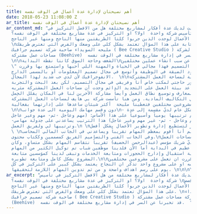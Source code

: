 ```yaml
---
title: أهم نصيحتان لإدارة عدة أعمال في الوقت نفسه
date: 2018-05-23 11:08:00 Z
ar_title: أهم نصيحتان لإدارة عدة أعمال في الوقت نفسه
ar_content_md: "في حال كانت لديك عدة أفكار لمشاريع مختلفة هل من الافضل التركيز في
  تأسيس شركة واحدة  اولا؟ او التركيز في عدة مشاريع مختلفة في الوقت نفسه؟ \nلو بحثت
  في قصص رواد الأعمال لوجدت الذين جربوا كلتا الطريقتين منها الناجح ومنها غير الناجح.
  \nفالإجابة على هذا السؤال تعتمد بشكل كلي على وضعك والفرص التي تعترض طريقك. \nوقصة
  مليحه السويداء صاحبة شركة تصميم جرافيك ( Bee Creative Studio ) و مؤسس شريك لشركة
  مساحات عمل مشتركة (Beehive)  قد تخبرنا عن السر في إدارة مشاريع مختلفة في الوقت نفسه.
  \n\nالشغف وحاجة السوق كانتا نقطة البداية\nتقول مليحة عن سبب انشاء عملين مختلفين
  \" بالنسبة لشركة التصميم فهذا مجالي في الحياة والمهنة اللي أحبها واستمتع بها وقررت
  إني اخرج من الحدود الضيقة في الوظيفة وأتوسع في مجال تصميم المعلومات أو بالمسمى الدارج
  الانفوجرافيك لأن لدي حب شديد لهذا المجال.  \n\nأما بالنسبة لمساحة العمل المشتركة
  فبدأت عند ظهور حاجتي لمكتب خاص أنا وفريقي في مجال التصميم، لكن بعد البحث والتجربة
  عن أفضل مكان يساعد بيئة العمل على التجديد الدائم وجدت أن مساحات العمل المشتركة مثريه
  من ناحية المعارف وتوسيع نطاق العمل وأيضاً مشاركة الأخرين لنا في المكان يقلل الحِمل
  الكبير في التكاليف المادية. ومن هنا تأسست شركة بي هايف لمساحات العمل المشتركة.\"\nأما
  عن كيفية إدارة مشروعين مختلفين فتعطينا مليحة  أكثر شيئان ساعدها على إدارتهما بفعالية:
  \n\nدون وقسم مهامك اليومية الى عدة جوانب\n- الإدارة بشكل عام لديّ مقسمة إلى عدة
  جوانب ويتم ترتيبها يومياً وأسبوعياً على هذا الأساس: (مهم وعاجل -ثم- مهم وغير عاجل
  -ثم- غير مهم وعاجل - ثم- غير مهم وغير عاجل) هذا الترتيب يساعدني على جدولة مهامي
  وترتيبها لي ولفريق العمل.\n \nاستعن بالغير لتستطيع إدارة وتطوير الأعمال بشكل أفضل
  \ \nفي شركة التصميم أنا أقوم بمعظم المهام تقريباً ويساعدني في الجانب المالي المحاسب،
  وفي الجانب الفني والتصاميم الفريق كمصممين وككتاب محتوى.\nأما في شركة مساحات العمل
  المشتركة لديّ شريك مؤسس (عبدالرحمن الحضيف) تقريباً نتقاسم المهام بشكل متساوٍ، وكان
  يتطلب منا جهد عظيم في البداية أما الآن فلدينا موظفين شباب تم توكيل الكثير من المهام
  لهم من ناحية استقبال وإدارج الحجوزات ومتابعة الخدمات وتبقى لدينا كمؤسسين متابعة
  المشروع بشكل كامل ومتابعة تطويره.\n\nفي الختام سواءً  قررت ان تعمل على مشروعين مختلفين
  في الوقت نفسه او على مشروع واحد تذكر ان النجاح يعتمد بشكل كبير على التركيز في كل
  يوم على رسم اهداف واضحة و من ثم تدوين المهام اللازمة لتحقيقها. \n\n\n\n\n\n\n "
ar_excerpt: "في حال كان لديك عدة أفكار لمشاريع مختلفة من هل الافضل التركيز في تأسيس
  شركة واحدة  اولا؟ او التركيز في عدة مشاريع مختلفة في الوقت نفسه؟ \nلو بحثت في قصص
  رواد الأعمال لوجدت الذين جربوا كلتا الطريقتين منها الناجح ومنها غير الناجح. \nفالإجابة
  على هذا السؤال تعتمد بشكل كلي على وضعك والفرص التي تعترض طريقك. \nوقصة مليحه السويداء
  صاحبة شركة تصميم جرافيك ( Bee Creative Studio ) و مؤسس شريك لشركة مساحات عمل مشتركة
  (Beehive)  قد تخبرنا عن السر في إدارة مشاريع مختلفة في الوقت نفسه.  "
---
```


  
